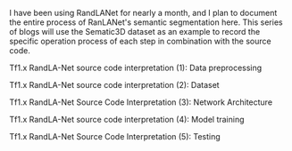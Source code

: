 I have been using RandLANet for nearly a month, and I plan to document the entire process of RanLANet's semantic segmentation here. This series of blogs will use the Sematic3D dataset as an example to record the specific operation process of each step in combination with the source code. 

 Tf1.x RandLA-Net source code interpretation (1): Data preprocessing 

 Tf1.x RandLA-Net source code interpretation (2): Dataset 

 Tf1.x RandLA-Net Source Code Interpretation (3): Network Architecture 

 Tf1.x RandLA-Net source code interpretation (4): Model training 

 Tf1.x RandLA-Net Source Code Interpretation (5): Testing 

